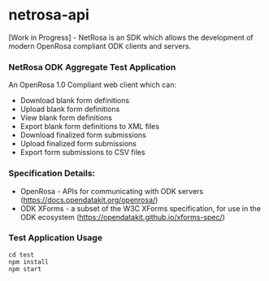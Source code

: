 # netrosa-api
[Work in Progress] - NetRosa is an SDK which allows the development of modern OpenRosa compliant ODK clients and servers.

### NetRosa ODK Aggregate Test Application
An OpenRosa 1.0 Compliant web client which can:

* Download blank form definitions 
* Upload blank form definitions
* View blank form definitions
* Export blank form definitions to XML files
* Download finalized form submissions
* Upload finalized form submissions
* Export form submissions to CSV files

### Specification Details:
* OpenRosa - APIs for communicating with ODK servers (https://docs.opendatakit.org/openrosa/)
* ODK XForms - a subset of the W3C XForms specification, for use in the ODK ecosystem (https://opendatakit.github.io/xforms-spec/)


### Test Application Usage
```
cd test
npm install
npm start
```
